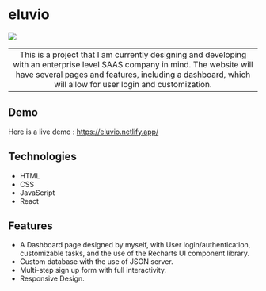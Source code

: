 # eluvio
![](<img width="1440" alt="eluvio-homepage" src="https://github.com/eddiemaceda11/eluvio/assets/106784988/17c3fa70-f761-4c1c-a8c8-ae38b6642a89">
)

<table>
<tr>
<td align="center">
  This is a project that I am currently designing and developing with an enterprise level SAAS company in mind. The website will have several pages and features, including a dashboard, which will allow for user login and customization.
</td>
</tr>
</table>

## Demo

Here is a live demo : https://eluvio.netlify.app/

## Technologies

- HTML
- CSS
- JavaScript
- React

## Features

- A Dashboard page designed by myself, with User login/authentication, customizable tasks, and the use of the Recharts UI component library.
- Custom database with the use of JSON server.
- Multi-step sign up form with full interactivity.
- Responsive Design.


